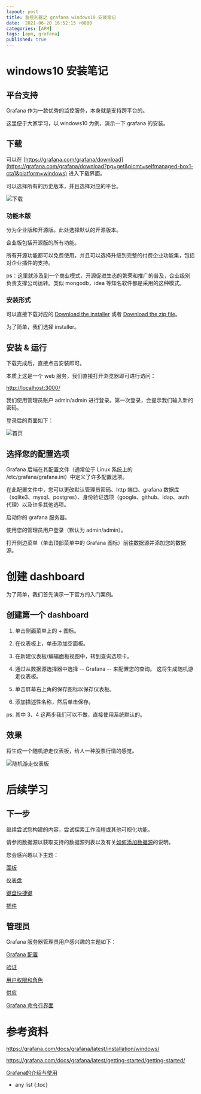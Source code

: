 ```yaml
---
layout: post
title: 监控利器之 grafana windows10 安装笔记
date:  2021-06-20 16:52:15 +0800
categories: [APM]
tags: [apm, grafana]
published: true
---
```



# windows10 安装笔记

## 平台支持

Grafana 作为一款优秀的监控服务，本身就是支持跨平台的。

这里便于大家学习，以 windows10 为例，演示一下 grafana 的安装。

## 下载

可以在 [https://grafana.com/grafana/download](https://grafana.com/grafana/download?pg=get&plcmt=selfmanaged-box1-cta1&platform=windows) 进入下载界面。

可以选择所有的历史版本，并且选择对应的平台。

![下载](https://images.gitee.com/uploads/images/2021/0704/102530_fb8afca4_508704.png "download.png")

### 功能本版

分为企业版和开源版。此处选择默认的开源版本。

企业版包括开源版的所有功能。 

所有开源功能都可以免费使用，并且可以选择升级到完整的付费企业功能集，包括对企业插件的支持。

ps：这里就涉及到一个商业模式，开源促进生态的繁荣和推广的普及，企业级别负责支撑公司运转。类似 mongodb，idea 等知名软件都是采用的这种模式。

### 安装形式

可以直接下载对应的 [Download the installer](https://dl.grafana.com/oss/release/grafana-8.0.4.windows-amd64.msi) 或者 [Download the zip file](https://dl.grafana.com/oss/release/grafana-8.0.4.windows-amd64.zip)。

为了简单，我们选择 installer。

## 安装 & 运行

下载完成后，直接点击安装即可。

本质上这是一个 web 服务，我们直接打开浏览器即可进行访问：

[http://localhost:3000/](http://localhost:3000/)

我们使用管理员账户 admin/admin 进行登录。第一次登录，会提示我们输入新的密码。

登录后的页面如下：

![首页](https://images.gitee.com/uploads/images/2021/0704/102600_99ccdfa8_508704.png "overview.png")

## 选择您的配置选项

Grafana 后端在其配置文件（通常位于 Linux 系统上的 /etc/grafana/grafana.ini）中定义了许多配置选项。

在此配置文件中，您可以更改默认管理员密码、http 端口、grafana 数据库（sqlite3、mysql、postgres）、身份验证选项（google、github、ldap、auth 代理）以及许多其他选项。

启动你的 grafana 服务器。 

使用您的管理员用户登录（默认为 admin/admin）。 

打开侧边菜单（单击顶部菜单中的 Grafana 图标）前往数据源并添加您的数据源。

# 创建 dashboard

为了简单，我们首先演示一下官方的入门案例。

## 创建第一个 dashboard

1. 单击侧面菜单上的 + 图标。

2. 在仪表板上，单击添加空面板。

3. 在新建仪表板/编辑面板视图中，转到查询选项卡。

4. 通过从数据源选择器中选择 -- Grafana -- 来配置您的查询。 这将生成随机游走仪表板。

5. 单击屏幕右上角的保存图标以保存仪表板。

6. 添加描述性名称，然后单击保存。

ps: 其中 3、4 这两步我们可以不做，直接使用系统默认的。

## 效果

将生成一个随机游走仪表板，给人一种股票行情的感觉。

![随机游走仪表板](https://images.gitee.com/uploads/images/2021/0704/103131_349c380c_508704.png "first-panel.png")

# 后续学习

## 下一步

继续尝试您构建的内容，尝试探索工作流程或其他可视化功能。 

请参阅数据源以获取支持的数据源列表以及有关[如何添加数据源](https://grafana.com/docs/grafana/latest/datasources/add-a-data-source/)的说明。 

您会感兴趣以下主题：

[面板](https://grafana.com/docs/grafana/latest/panels/)

[仪表盘](https://grafana.com/docs/grafana/latest/dashboards/)

[键盘快捷键](https://grafana.com/docs/grafana/latest/dashboards/shortcuts/)

[插件](https://grafana.com/grafana/plugins?orderBy=weight&direction=asc)

## 管理员

Grafana 服务器管理员用户感兴趣的主题如下：

[Grafana 配置](https://grafana.com/docs/grafana/latest/administration/configuration/)

[验证](https://grafana.com/docs/grafana/latest/auth/overview/)

[用户权限和角色](https://grafana.com/docs/grafana/latest/permissions/)

[供应](https://grafana.com/docs/grafana/latest/administration/provisioning/)

[Grafana 命令行界面](https://grafana.com/docs/grafana/latest/administration/cli/)

# 参考资料

https://grafana.com/docs/grafana/latest/installation/windows/

https://grafana.com/docs/grafana/latest/getting-started/getting-started/

[Grafana的介绍与使用](https://www.jianshu.com/p/0d82c7ccc85a)


* any list
{:toc}